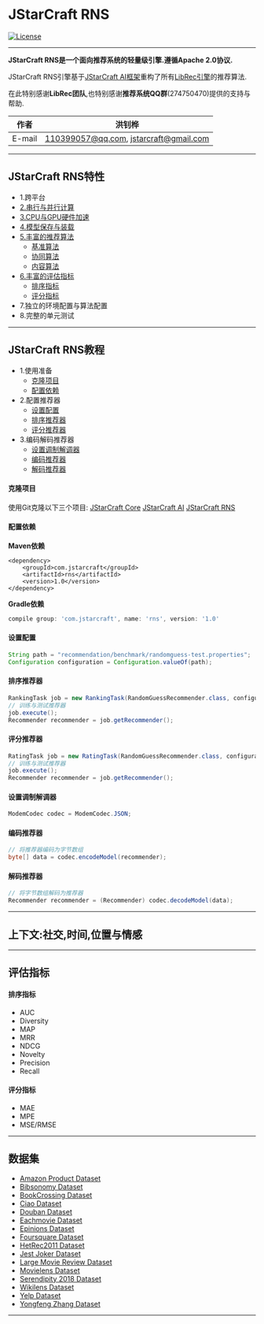 JStarCraft RNS
==========

[![License](https://img.shields.io/badge/license-Apache%202-4EB1BA.svg)](https://www.apache.org/licenses/LICENSE-2.0.html)

*****

**JStarCraft RNS是一个面向推荐系统的轻量级引擎.遵循Apache 2.0协议.**

JStarCraft RNS引擎基于[JStarCraft AI框架](https://github.com/HongZhaoHua/jstarcraft-ai-1.0)重构了所有[LibRec引擎](https://github.com/guoguibing/librec)的推荐算法.

在此特别感谢**LibRec团队**,也特别感谢**推荐系统QQ群**(274750470)提供的支持与帮助.

|作者|洪钊桦|
|---|---
|E-mail|110399057@qq.com, jstarcraft@gmail.com

*****

## JStarCraft RNS特性

* 1.跨平台
* [2.串行与并行计算](https://github.com/HongZhaoHua/jstarcraft-ai)
* [3.CPU与GPU硬件加速](https://github.com/HongZhaoHua/jstarcraft-ai)
* [4.模型保存与装载](https://github.com/HongZhaoHua/jstarcraft-ai)
* [5.丰富的推荐算法](https://github.com/HongZhaoHua/jstarcraft-rns/wiki/%E6%8E%A8%E8%8D%90%E7%AE%97%E6%B3%95)
    * [基准算法](https://github.com/HongZhaoHua/jstarcraft-rns/wiki/%E6%8E%A8%E8%8D%90%E7%AE%97%E6%B3%95#%E5%9F%BA%E5%87%86%E7%AE%97%E6%B3%95)
    * [协同算法](https://github.com/HongZhaoHua/jstarcraft-rns/wiki/%E6%8E%A8%E8%8D%90%E7%AE%97%E6%B3%95#%E5%8D%8F%E5%90%8C%E7%AE%97%E6%B3%95)
    * [内容算法](https://github.com/HongZhaoHua/jstarcraft-rns/wiki/%E6%8E%A8%E8%8D%90%E7%AE%97%E6%B3%95#%E5%86%85%E5%AE%B9%E7%AE%97%E6%B3%95)
* [6.丰富的评估指标](#评估指标)
    * [排序指标](#排序指标)
    * [评分指标](#评分指标)
* 7.独立的环境配置与算法配置
* 8.完整的单元测试

*****

## JStarCraft RNS教程

* 1.使用准备
    * [克隆项目](#克隆项目)
    * [配置依赖](#配置依赖)
* 2.配置推荐器
    * [设置配置](#设置配置)
    * [排序推荐器](#排序推荐器)
    * [评分推荐器](#评分推荐器)
* 3.编码解码推荐器
    * [设置调制解调器](#设置调制解调器)
    * [编码推荐器](#编码推荐器)
    * [解码推荐器](#解码推荐器)

#### 克隆项目

使用Git克隆以下三个项目:
[JStarCraft Core](https://github.com/HongZhaoHua/jstarcraft-core)
[JStarCraft AI](https://github.com/HongZhaoHua/jstarcraft-ai)
[JStarCraft RNS](https://github.com/HongZhaoHua/jstarcraft-rns)

#### 配置依赖

**Maven依赖**

```maven
<dependency>
    <groupId>com.jstarcraft</groupId>
    <artifactId>rns</artifactId>
    <version>1.0</version>
</dependency>
```

**Gradle依赖**

```gradle
compile group: 'com.jstarcraft', name: 'rns', version: '1.0'
```

#### 设置配置

```java
String path = "recommendation/benchmark/randomguess-test.properties";
Configuration configuration = Configuration.valueOf(path);
```

#### 排序推荐器

```java
RankingTask job = new RankingTask(RandomGuessRecommender.class, configuration);
// 训练与测试推荐器
job.execute();
Recommender recommender = job.getRecommender();
```

#### 评分推荐器

```java
RatingTask job = new RatingTask(RandomGuessRecommender.class, configuration);
// 训练与测试推荐器
job.execute();
Recommender recommender = job.getRecommender();
```

#### 设置调制解调器

```java
ModemCodec codec = ModemCodec.JSON;
```

#### 编码推荐器

```java
// 将推荐器编码为字节数组
byte[] data = codec.encodeModel(recommender);
```

#### 解码推荐器

```java
// 将字节数组解码为推荐器
Recommender recommender = (Recommender) codec.decodeModel(data);
```

*****

## 上下文:社交,时间,位置与情感

*****

## 评估指标

#### 排序指标
- AUC
- Diversity
- MAP
- MRR
- NDCG
- Novelty
- Precision
- Recall

#### 评分指标
- MAE
- MPE
- MSE/RMSE

*****

## 数据集

* [Amazon Product Dataset](http://jmcauley.ucsd.edu/data/amazon/)
* [Bibsonomy Dataset](https://www.kde.cs.uni-kassel.de/wp-content/uploads/bibsonomy/)
* [BookCrossing Dataset](https://grouplens.org/datasets/book-crossing/)
* [Ciao Dataset](https://www.cse.msu.edu/~tangjili/datasetcode/truststudy.htm)
* [Douban Dataset](http://smiles.xjtu.edu.cn/Download/Download_Douban.html)
* [Eachmovie Dataset](https://grouplens.org/datasets/eachmovie/)
* [Epinions Dataset](http://www.trustlet.org/epinions.html)
* [Foursquare Dataset](https://sites.google.com/site/yangdingqi/home/foursquare-dataset)
* [HetRec2011 Dataset](https://grouplens.org/datasets/hetrec-2011/)
* [Jest Joker Dataset](https://grouplens.org/datasets/jester/)
* [Large Movie Review Dataset](http://ai.stanford.edu/~amaas/data/sentiment/)
* [Movielens Dataset](https://grouplens.org/datasets/movielens/)
* [Serendipity 2018 Dataset](https://grouplens.org/datasets/serendipity-2018/)
* [Wikilens Dataset](https://grouplens.org/datasets/wikilens/)
* [Yelp Dataset](https://www.yelp.com/dataset)
* [Yongfeng Zhang Dataset](http://yongfeng.me/dataset/)

*****
